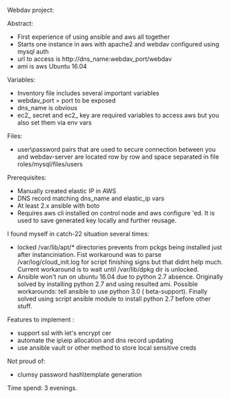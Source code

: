 Webdav project:

Abstract:
 - First experience of using ansible and aws all together
 - Starts one instance in aws with apache2 and webdav configured using mysql auth
 - url to access is http://dns_name:webdav_port/webdav
 - ami is aws Ubuntu 16.04

Variables:
 - Inventory file includes several important variables
 - webdav_port = port to be exposed
 - dns_name is obvious
 - ec2_ secret and ec2_ key are required variables to access aws but you also set them via env vars

Files:
 - user\password pairs that are used to secure connection between you and webdav-server are located row by row and space separated in file roles/mysql/files/users

Prerequisites:
 - Manually created elastic IP in AWS
 - DNS record matching dns_name and elastic_ip vars
 - At least 2.x ansible with boto
 - Requires aws cli installed on control node and aws configure 'ed. It is used to save generated key locally and further reusage.
 
I found myself in catch-22 situation several times:
  - locked /var/lib/apt/* directories prevents from pckgs being installed just after instanciniation. Fist workaround was to parse /var/log/cloud_init.log for script finishing signs but that didnt help much. Current workaround is to wait until /var/lib/dpkg dir is unlocked.
  - Ansible won't run on ubuntu 16.04 due to python 2.7 absence. Originally solved by installing python 2.7 and using resulted ami. Possible workarounds: tell ansible to use python 3.0 ( beta-support). Finally solved using script ansible module to install python 2.7 before other stuff.
    
 Features to implement :
  - support ssl with let's encrypt cer
  - automate the ip\eip allocation and dns record updating
  - use ansible vault or other method to store local sensitive creds
 
 Not proud of:
  - clumsy password hash\template generation
  
  Time spend: 3 evenings.
